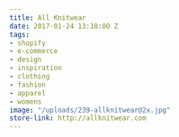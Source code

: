 ```yaml
---
title: All Knitwear
date: 2017-01-24 13:18:00 Z
tags:
- shopify
- e-commerce
- design
- inspiration
- clothing
- fashion
- apparel
- womens
image: "/uploads/239-allknitwear@2x.jpg"
store-link: http://allknitwear.com
---
```


